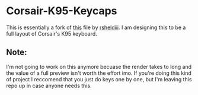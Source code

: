 # Corsair-K95-Keycaps

This is essentially a fork of <a href="https://github.com/rsheldiii/openSCAD-projects/tree/master/key">this</a> file by <a href="https://github.com/rsheldiii">rsheldiii</a>. I am designing this to be a full layout of Corsair's K95 keyboard.

## Note:
I'm not going to work on this anymore becuase the render takes to long and the value of a full preview isn't worth the effort imo. If you're doing this kind of project I reccomend that you just do keys one by one, but I'm leaving this repo up in case anyone needs this.
